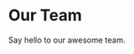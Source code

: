 <script setup>
// https://vitepress.dev/reference/default-theme-team-page
import { VPTeamMembers } from 'vitepress/theme';

const members = [
  {
    avatar: 'https://www.github.com/Anxiu0101.png',
    name: 'Anxiu0101',
    title: 'Creator',
    links: [
      { icon: 'github', link: 'https://github.com/Anxiu0101' },
      { icon: 'twitter', link: 'https://twitter.com/Anxiu0101' }
    ]
  },
]
</script>

# Our Team

Say hello to our awesome team.

<VPTeamMembers size="small" :members="members" />